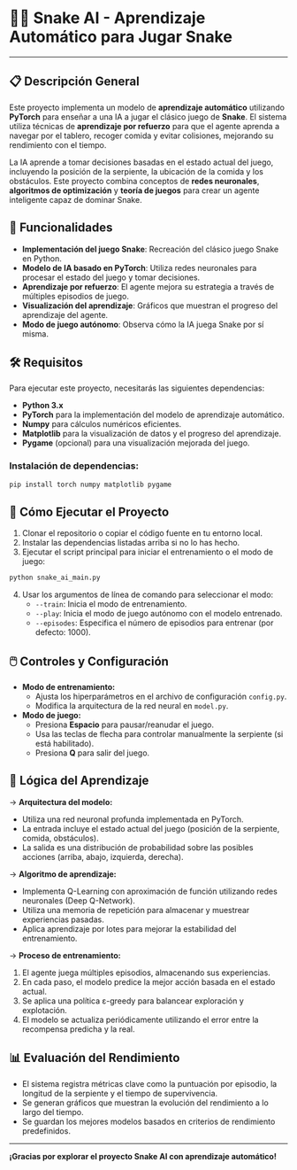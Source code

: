 # 🐍🧠 Snake AI - Aprendizaje Automático para Jugar Snake

---

## 📋 Descripción General

Este proyecto implementa un modelo de **aprendizaje automático** utilizando **PyTorch** para enseñar a una IA a jugar el clásico juego de **Snake**. El sistema utiliza técnicas de **aprendizaje por refuerzo** para que el agente aprenda a navegar por el tablero, recoger comida y evitar colisiones, mejorando su rendimiento con el tiempo.

La IA aprende a tomar decisiones basadas en el estado actual del juego, incluyendo la posición de la serpiente, la ubicación de la comida y los obstáculos. Este proyecto combina conceptos de **redes neuronales**, **algoritmos de optimización** y **teoría de juegos** para crear un agente inteligente capaz de dominar Snake.

## 🚀 Funcionalidades

- **Implementación del juego Snake**: Recreación del clásico juego Snake en Python.
- **Modelo de IA basado en PyTorch**: Utiliza redes neuronales para procesar el estado del juego y tomar decisiones.
- **Aprendizaje por refuerzo**: El agente mejora su estrategia a través de múltiples episodios de juego.
- **Visualización del aprendizaje**: Gráficos que muestran el progreso del aprendizaje del agente.
- **Modo de juego autónomo**: Observa cómo la IA juega Snake por sí misma.

## 🛠️ Requisitos

Para ejecutar este proyecto, necesitarás las siguientes dependencias:

- **Python 3.x**
- **PyTorch** para la implementación del modelo de aprendizaje automático.
- **Numpy** para cálculos numéricos eficientes.
- **Matplotlib** para la visualización de datos y el progreso del aprendizaje.
- **Pygame** (opcional) para una visualización mejorada del juego.

### Instalación de dependencias:

```bash
pip install torch numpy matplotlib pygame
```

## 🔧 Cómo Ejecutar el Proyecto

1. Clonar el repositorio o copiar el código fuente en tu entorno local.
2. Instalar las dependencias listadas arriba si no lo has hecho.
3. Ejecutar el script principal para iniciar el entrenamiento o el modo de juego:

```bash
python snake_ai_main.py
```

4. Usar los argumentos de línea de comando para seleccionar el modo:
   - `--train`: Inicia el modo de entrenamiento.
   - `--play`: Inicia el modo de juego autónomo con el modelo entrenado.
   - `--episodes`: Especifica el número de episodios para entrenar (por defecto: 1000).

## 🖱️ Controles y Configuración

- **Modo de entrenamiento:**
  - Ajusta los hiperparámetros en el archivo de configuración `config.py`.
  - Modifica la arquitectura de la red neural en `model.py`.
- **Modo de juego:**
  - Presiona **Espacio** para pausar/reanudar el juego.
  - Usa las teclas de flecha para controlar manualmente la serpiente (si está habilitado).
  - Presiona **Q** para salir del juego.

## 🧠 Lógica del Aprendizaje

-> **Arquitectura del modelo:**

- Utiliza una red neuronal profunda implementada en PyTorch.
- La entrada incluye el estado actual del juego (posición de la serpiente, comida, obstáculos).
- La salida es una distribución de probabilidad sobre las posibles acciones (arriba, abajo, izquierda, derecha).

-> **Algoritmo de aprendizaje:**

- Implementa Q-Learning con aproximación de función utilizando redes neuronales (Deep Q-Network).
- Utiliza una memoria de repetición para almacenar y muestrear experiencias pasadas.
- Aplica aprendizaje por lotes para mejorar la estabilidad del entrenamiento.

-> **Proceso de entrenamiento:**

1. El agente juega múltiples episodios, almacenando sus experiencias.
2. En cada paso, el modelo predice la mejor acción basada en el estado actual.
3. Se aplica una política ε-greedy para balancear exploración y explotación.
4. El modelo se actualiza periódicamente utilizando el error entre la recompensa predicha y la real.

## 📊 Evaluación del Rendimiento

- El sistema registra métricas clave como la puntuación por episodio, la longitud de la serpiente y el tiempo de supervivencia.
- Se generan gráficos que muestran la evolución del rendimiento a lo largo del tiempo.
- Se guardan los mejores modelos basados en criterios de rendimiento predefinidos.

---

**¡Gracias por explorar el proyecto Snake AI con aprendizaje automático!**
